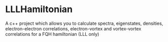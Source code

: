 # LLLHamiltonian
A c++  project which allows you to calculate spectra, eigenstates, densities, electron-electron correlations, electron-vortex and vortex-vortex correlations for a FQH hamiltonian (LLL only)

